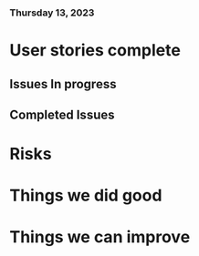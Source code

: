 ### Thursday 13, 2023

# User stories complete

## Issues In progress


## Completed Issues 


# Risks


# Things we did good 
 
# Things we can improve


